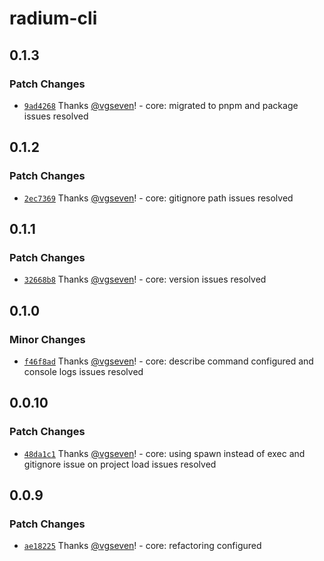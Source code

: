 # radium-cli

## 0.1.3

### Patch Changes

- [`9ad4268`](https://github.com/silver-company/radium/commit/9ad42681f716a706857baaed48b99dd1b7e8aefa) Thanks [@vgseven](https://github.com/vgseven)! - core: migrated to pnpm and package issues resolved

## 0.1.2

### Patch Changes

- [`2ec7369`](https://github.com/silver-company/radium/commit/2ec7369be24c890b98a0644356869ae8f28d0bf4) Thanks [@vgseven](https://github.com/vgseven)! - core: gitignore path issues resolved

## 0.1.1

### Patch Changes

- [`32668b8`](https://github.com/silver-company/radium/commit/32668b890960359c0b9b75ecff7b956a32799933) Thanks [@vgseven](https://github.com/vgseven)! - core: version issues resolved

## 0.1.0

### Minor Changes

- [`f46f8ad`](https://github.com/silver-company/radium/commit/f46f8ade18b476bc2dc24e7fbbd6f5cb474b4e1d) Thanks [@vgseven](https://github.com/vgseven)! - core: describe command configured and console logs issues resolved

## 0.0.10

### Patch Changes

- [`48da1c1`](https://github.com/silver-company/radium/commit/48da1c18c18ee9148db06b094cd111e65077e13e) Thanks [@vgseven](https://github.com/vgseven)! - core: using spawn instead of exec and gitignore issue on project load issues resolved

## 0.0.9

### Patch Changes

- [`ae18225`](https://github.com/silver-company/radium/commit/ae182254d2ea2a11194ff1c18127727a48113469) Thanks [@vgseven](https://github.com/vgseven)! - core: refactoring configured
